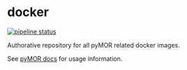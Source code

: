 # docker

[![pipeline status](https://zivgitlab.uni-muenster.de/pymor/docker/badges/main/pipeline.svg)](https://zivgitlab.uni-muenster.de/pymor/docker/-/commits/main)

Authorative repository for all pyMOR related docker images.

See [pyMOR docs](https://docs.pymor.org/main/developer_docs.html#continuous-testing-integration-setup) for usage information.
